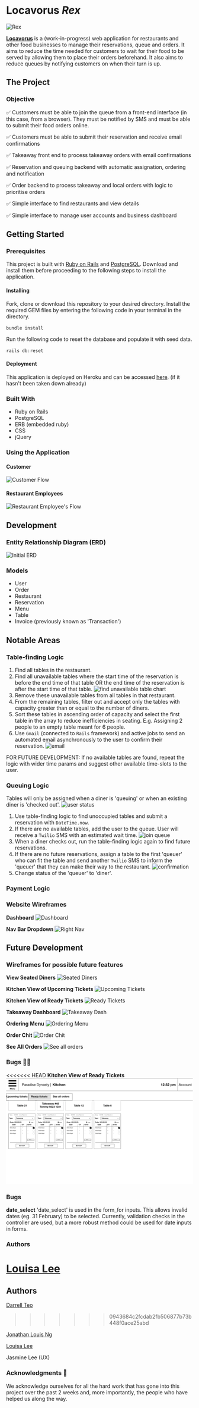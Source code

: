 # Locavorus _Rex_

![Rex](http://i.imgur.com/VMuQpkL.png)

[**Locavorus**](https://locavorusrex.herokuapp.com/) is a (work-in-progress) web application for restaurants and other food businesses to manage their reservations, queue and orders. It aims to reduce the time needed for customers to wait for their food to be served by allowing them to place their orders beforehand. It also aims to reduce queues by notifying customers on when their turn is up.

## The Project

### Objective

:white_check_mark: Customers must be able to join the queue from a front-end interface (in this case, from a browser). They must be notified by SMS and must be able to submit their food orders online.

:white_check_mark: Customers must be able to submit their reservation and receive email confirmations

:white_check_mark: Takeaway front end to process takeaway orders with email confirmations

:white_check_mark: Reservation and queuing backend with automatic assignation, ordering and notification

:white_check_mark: Order backend to process takeaway and local orders with logic to prioritise orders

:white_check_mark: Simple interface to find restaurants and view details

:white_check_mark: Simple interface to manage user accounts and business dashboard

## Getting Started
### Prerequisites

This project is built with [Ruby on Rails](http://rubyonrails.org/) and [PostgreSQL](https://www.postgresql.org/). Download and install them before proceeding to the following steps to install the application.

#### Installing

Fork, clone or download this repository to your desired directory. Install the required GEM files by entering the following code in your terminal in the directory.

```
bundle install
```

Run the following code to reset the database and populate it with seed data.

```
rails db:reset
```

#### Deployment
This application is deployed on Heroku and can be accessed [here](https://locavorusrex.herokuapp.com/). (if it hasn't been taken down already)

### Built With
* Ruby on Rails
* PostgreSQL
* ERB (embedded ruby)
* CSS
* jQuery

### Using the Application

#### Customer

![Customer Flow]()

#### Restaurant Employees

![Restaurant Employee's Flow]()

## Development

### Entity Relationship Diagram (ERD)

![Initial ERD](http://i.imgur.com/2T5CDGE.jpg)

### Models
* User
* Order
* Restaurant
* Reservation
* Menu
* Table
* Invoice (previously known as 'Transaction')

## Notable Areas
### Table-finding Logic
1. Find all tables in the restaurant.
2. Find all unavailable tables where the start time of the reservation is before the end time of that table OR the end time of the reservation is after the start time of that table.
![find unavailable table chart](http://i.imgur.com/DUb03pn.jpg)
3. Remove these unavailable tables from all tables in that restaurant.
4. From the remaining tables, filter out and accept only the tables with capacity greater than or equal to the number of diners.
5. Sort these tables in ascending order of capacity and select the first table in the array to reduce inefficiencies in seating. E.g. Assigning 2 people to an empty table meant for 6 people.
6. Use `Gmail` (connected to `Rails` framework) and active jobs to send an automated email asynchronously to the user to confirm their reservation.
![email](http://i.imgur.com/ItgnGDt.png)

FOR FUTURE DEVELOPMENT: If no available tables are found, repeat the logic with wider time params and suggest other available time-slots to the user.

### Queuing Logic
Tables will only be assigned when a diner is 'queuing' or when an existing diner is 'checked out'.
![user status](http://i.imgur.com/AJ66htW.jpg)
1. Use table-finding logic to find unoccupied tables and submit a reservation with `DateTime.now`.
2. If there are no available tables, add the user to the queue. User will receive a `Twilio` SMS with an estimated wait time.
![join queue](http://i.imgur.com/VNEfRAt.png)
3. When a diner checks out, run the table-finding logic again to find future reservations.
4. If there are no future reservations, assign a table to the first 'queuer' who can fit the table and send another `Twilio` SMS to inform the 'queuer' that they can make their way to the restaurant.
![confirmation](http://i.imgur.com/ljKzWwo.png)
5. Change status of the 'queuer' to 'diner'.

### Payment Logic


### Website Wireframes
**Dashboard**
![Dashboard](http://i.imgur.com/rW4d54q.png)

**Nav Bar Dropdown**
![Right Nav](http://i.imgur.com/Wk8yk4z.png)


## Future Development
### Wireframes for possible future features
**View Seated Diners**
![Seated Diners](http://i.imgur.com/36Qj59B.png)

**Kitchen View of Upcoming Tickets**
![Upcoming Tickets](http://i.imgur.com/IYXhqaQ.png)

**Kitchen View of Ready Tickets**
![Ready Tickets](http://i.imgur.com/mQE13Ee.png)

**Takeaway Dashboard**
![Takeaway Dash](http://i.imgur.com/PUgn0ws.png)

**Ordering Menu**
![Ordering Menu](http://i.imgur.com/nRXZ7EV.png)

**Order Chit**
![Order Chit](http://i.imgur.com/pRaPPjE.png)

**See All Orders**
![See all orders](http://i.imgur.com/CJjCfXi.png)

### Bugs :bug::gun:

<<<<<<< HEAD
**Kitchen View of Ready Tickets**
![Ready Tickets](app/assets/images/Kitchen_view.png)

### Bugs
**date_select**
'date_select' is used in the form_for inputs. This allows invalid dates (eg. 31 February) to be selected. Currently, validation checks in the controller are used, but a more robust method could be used for date inputs in forms.

### Authors
[Louisa Lee](https://github.com/imouto2005)
=======

## Authors
[Darrell Teo](https://github.com/darrelltzj)
>>>>>>> 0943684c2fcdab2fb506877b73b448f0ace25abd

[Jonathan Louis Ng](https://github.com/noll-fyra)

[Louisa Lee](https://github.com/imouto2005)

Jasmine Lee (UX)

### Acknowledgments :sparkling_heart:
We acknowledge ourselves for all the hard work that has gone into this project over the past 2 weeks and, more importantly, the people who have helped us along the way.
